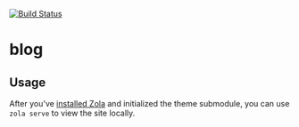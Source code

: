 [![Build Status](https://travis-ci.com/cassaundra/cassaundra-io.svg?branch=master)](https://travis-ci.com/cassaundra/cassaundra-io)

# blog

## Usage

After you've [installed Zola](https://www.getzola.org/documentation/getting-started/installation/) and initialized the theme submodule, you can use `zola serve` to view the site locally.
